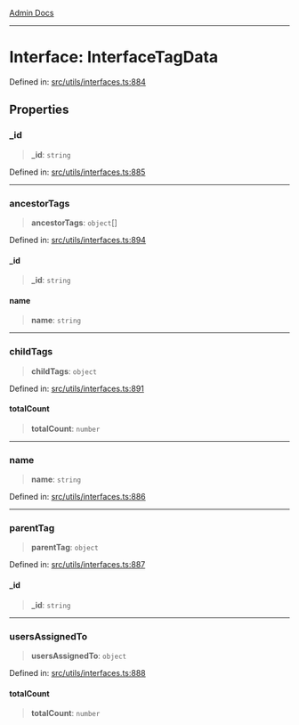 [Admin Docs](/)

***

# Interface: InterfaceTagData

Defined in: [src/utils/interfaces.ts:884](https://github.com/PalisadoesFoundation/talawa-admin/blob/main/src/utils/interfaces.ts#L884)

## Properties

### \_id

> **\_id**: `string`

Defined in: [src/utils/interfaces.ts:885](https://github.com/PalisadoesFoundation/talawa-admin/blob/main/src/utils/interfaces.ts#L885)

***

### ancestorTags

> **ancestorTags**: `object`[]

Defined in: [src/utils/interfaces.ts:894](https://github.com/PalisadoesFoundation/talawa-admin/blob/main/src/utils/interfaces.ts#L894)

#### \_id

> **\_id**: `string`

#### name

> **name**: `string`

***

### childTags

> **childTags**: `object`

Defined in: [src/utils/interfaces.ts:891](https://github.com/PalisadoesFoundation/talawa-admin/blob/main/src/utils/interfaces.ts#L891)

#### totalCount

> **totalCount**: `number`

***

### name

> **name**: `string`

Defined in: [src/utils/interfaces.ts:886](https://github.com/PalisadoesFoundation/talawa-admin/blob/main/src/utils/interfaces.ts#L886)

***

### parentTag

> **parentTag**: `object`

Defined in: [src/utils/interfaces.ts:887](https://github.com/PalisadoesFoundation/talawa-admin/blob/main/src/utils/interfaces.ts#L887)

#### \_id

> **\_id**: `string`

***

### usersAssignedTo

> **usersAssignedTo**: `object`

Defined in: [src/utils/interfaces.ts:888](https://github.com/PalisadoesFoundation/talawa-admin/blob/main/src/utils/interfaces.ts#L888)

#### totalCount

> **totalCount**: `number`
